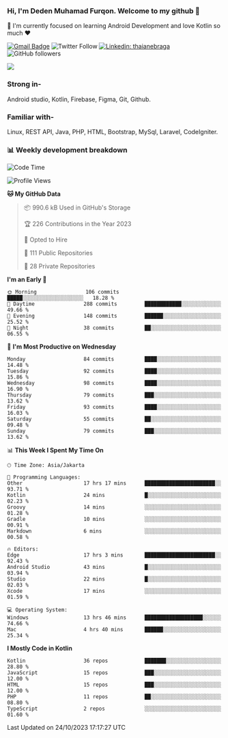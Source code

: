 ### Hi, I'm Deden Muhamad Furqon. Welcome to my github 👋

<!--
**furqoncreative/furqoncreative** is a ✨ _special_ ✨ repository because its `README.md` (this file) appears on your GitHub profile.

Here are some ideas to get you started:

- 🔭 I’m currently working on ...
- 👯 I’m looking to collaborate on ...
- 🤔 I’m looking for help with ...
- 💬 Ask me about ...
- 📫 How to reach me: ...
- 😄 Pronouns: ...
- ⚡ Fun fact: ...
-->

  🌱 I'm currently focused on learning Android Development and love Kotlin so much ❤ 

[![Gmail Badge](https://img.shields.io/badge/-furqoncreative24@gmail.com-c14438?style=flat-square&logo=Gmail&logoColor=white&link=mailto:furqoncreative24@gmail.com)](mailto:furqoncreative24@gmail.com)
![Twitter Follow](https://img.shields.io/twitter/follow/furqoncreative?label=Follow)
[![Linkedin: thaianebraga](https://img.shields.io/badge/-Deden_Muhamad_Furqon-blue?style=flat-square&logo=Linkedin&logoColor=white&link=https://www.linkedin.com/in/anmol-p-singh/)](https://www.linkedin.com/in/furqoncreative/)
![GitHub followers](https://img.shields.io/github/followers/furqoncreative?label=Follow&style=social)

<img src="https://github-readme-stats.sera5-dev.vercel.app/api?username=furqoncreative&hide=stars&show_icons=true&count_private=true&include_all_commits=true&title_color=#008080&icon_color=#008080&hide_border=true" width="">

### Strong in-

Android studio, Kotlin, Firebase, Figma, Git, Github.

### Familiar with-
Linux, REST API, Java, PHP, HTML, Bootstrap, MySql, Laravel, CodeIgniter.

### 📊 Weekly development breakdown

<!--START_SECTION:waka-->
![Code Time](http://img.shields.io/badge/Code%20Time-1%2C384%20hrs%2044%20mins-blue)

![Profile Views](http://img.shields.io/badge/Profile%20Views-1-blue)

**🐱 My GitHub Data** 

> 📦 990.6 kB Used in GitHub's Storage 
 > 
> 🏆 226 Contributions in the Year 2023
 > 
> 💼 Opted to Hire
 > 
> 📜 111 Public Repositories 
 > 
> 🔑 28 Private Repositories 
 > 
**I'm an Early 🐤** 

```text
🌞 Morning                106 commits         █████░░░░░░░░░░░░░░░░░░░░   18.28 % 
🌆 Daytime                288 commits         ████████████░░░░░░░░░░░░░   49.66 % 
🌃 Evening                148 commits         ██████░░░░░░░░░░░░░░░░░░░   25.52 % 
🌙 Night                  38 commits          ██░░░░░░░░░░░░░░░░░░░░░░░   06.55 % 
```
📅 **I'm Most Productive on Wednesday** 

```text
Monday                   84 commits          ████░░░░░░░░░░░░░░░░░░░░░   14.48 % 
Tuesday                  92 commits          ████░░░░░░░░░░░░░░░░░░░░░   15.86 % 
Wednesday                98 commits          ████░░░░░░░░░░░░░░░░░░░░░   16.90 % 
Thursday                 79 commits          ███░░░░░░░░░░░░░░░░░░░░░░   13.62 % 
Friday                   93 commits          ████░░░░░░░░░░░░░░░░░░░░░   16.03 % 
Saturday                 55 commits          ██░░░░░░░░░░░░░░░░░░░░░░░   09.48 % 
Sunday                   79 commits          ███░░░░░░░░░░░░░░░░░░░░░░   13.62 % 
```


📊 **This Week I Spent My Time On** 

```text
🕑︎ Time Zone: Asia/Jakarta

💬 Programming Languages: 
Other                    17 hrs 17 mins      ███████████████████████░░   93.71 % 
Kotlin                   24 mins             █░░░░░░░░░░░░░░░░░░░░░░░░   02.23 % 
Groovy                   14 mins             ░░░░░░░░░░░░░░░░░░░░░░░░░   01.28 % 
Gradle                   10 mins             ░░░░░░░░░░░░░░░░░░░░░░░░░   00.91 % 
Markdown                 6 mins              ░░░░░░░░░░░░░░░░░░░░░░░░░   00.58 % 

🔥 Editors: 
Edge                     17 hrs 3 mins       ███████████████████████░░   92.43 % 
Android Studio           43 mins             █░░░░░░░░░░░░░░░░░░░░░░░░   03.94 % 
Studio                   22 mins             █░░░░░░░░░░░░░░░░░░░░░░░░   02.03 % 
Xcode                    17 mins             ░░░░░░░░░░░░░░░░░░░░░░░░░   01.59 % 

💻 Operating System: 
Windows                  13 hrs 46 mins      ███████████████████░░░░░░   74.66 % 
Mac                      4 hrs 40 mins       ██████░░░░░░░░░░░░░░░░░░░   25.34 % 
```

**I Mostly Code in Kotlin** 

```text
Kotlin                   36 repos            ███████░░░░░░░░░░░░░░░░░░   28.80 % 
JavaScript               15 repos            ███░░░░░░░░░░░░░░░░░░░░░░   12.00 % 
HTML                     15 repos            ███░░░░░░░░░░░░░░░░░░░░░░   12.00 % 
PHP                      11 repos            ██░░░░░░░░░░░░░░░░░░░░░░░   08.80 % 
TypeScript               2 repos             ░░░░░░░░░░░░░░░░░░░░░░░░░   01.60 % 
```




 Last Updated on 24/10/2023 17:17:27 UTC
<!--END_SECTION:waka-->
